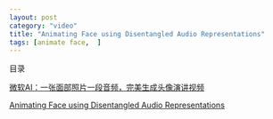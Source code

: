 ```yaml
---
layout: post
category: "video"
title: "Animating Face using Disentangled Audio Representations"
tags: [animate face,  ]
---
```


目录

<!-- TOC -->


<!-- /TOC -->

[微软AI：一张面部照片一段音频，完美生成头像演讲视频](https://mp.weixin.qq.com/s/VgW0yvQDRpJeX7J_BVBu-Q)

[Animating Face using Disentangled Audio Representations](https://arxiv.org/pdf/1910.00726)
